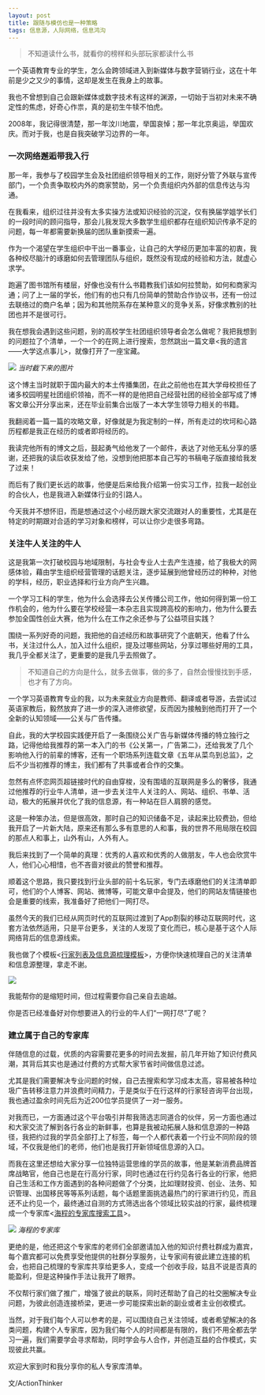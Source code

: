 ```yaml
---
layout: post
title: 跟随与模仿也是一种策略 
tags: 信息源，人际网络，信息鸿沟
---
```


> 不知道读什么书，就看你的榜样和头部玩家都读什么书

一个英语教育专业的学生，怎么会跨领域进入到新媒体与数字营销行业，这在十年前是少之又少的事情，这却是发生在我身上的故事。

我也不曾想到自己会跟新媒体或数字技术有这样的渊源，一切始于当初对未来不确定性的焦虑，好奇心作祟，真的是初生牛犊不怕虎。

2008年，我记得很清楚，那一年汶川地震，举国哀悼；那一年北京奥运，举国欢庆。而对于我，也是自我突破学习边界的一年。

### 一次网络邂逅带我入行
那一年，我参与了校园学生会及社团组织领导相关的工作，刚好分管了外联与宣传部门，一个负责争取校内外的商家赞助，另一个负责组织内外部的信息传达与沟通。

在我看来，组织过往并没有太多实操方法或知识经验的沉淀，仅有换届学姐学长们的一段时间的顾问指导，那会儿我发现大多数学生组织都存在组织知识传承不足的问题，每一年都需要新换届的团队重新摸索一遍。

作为一个渴望在学生组织中干出一番事业，让自己的大学经历更加丰富的初衷，我各种绞尽脑汁的琢磨如何去管理团队与组织，既然没有现成的经验和方法，就虚心求学。

跑遍了图书馆所有楼层，好像也没有什么书籍教我们该如何拉赞助，如何和商家沟通；问了上一届的学长，他们有的也只有几份简单的赞助合作协议书，还有一份过去联络过的商户名单；因为和其他院系存在某种意义的竞争关系，好像求教别的社团也并不是很可行。

我在想我会遇到这些问题，别的高校学生社团组织领导者会怎么做呢？我把我想到的问题拉了个清单，一个一个的在网上进行搜索，忽然跳出一篇文章<我的遗言——大学这点事儿>，就像打开了一座宝藏。

![](https://tva1.sinaimg.cn/large/e6c9d24egy1h1yeog1qk6j216o0koaen.jpg)
*当时截下来的图片*

这个博主当时就职于国内最大的本土传播集团，在此之前他也在其大学母校担任了诸多校园明星社团组织领袖，而不一样的是他把自己经营社团的经验全部写成了博客文章公开分享出来，还在毕业前集合出版了一本大学生领导力相关的书籍。

我翻阅着一篇一篇的攻略文章，好像就是为我定制的一样，所有走过的坎坷和心路历程都是我正在经历的或者即将经历的。

我读完他所有的博文之后，鼓起勇气给他发了一个邮件，表达了对他无私分享的感谢，还把我的读后收获发给了他，没想到他把那本自己写的书稿电子版直接给我发了过来！

而后有了我们更长远的故事，他便是后来给我介绍第一份实习工作，拉我一起创业的合伙人，也是我进入新媒体行业的引路人。

今天我并不想怀旧，而是想通过这个小经历跟大家交流跟对人的重要性，尤其是在特定的时期跟对合适的学习对象和榜样，可以让你少走很多弯路。

### 关注牛人关注的牛人

这是我第一次打破校园与地域限制，与社会专业人士去产生连接，给了我极大的网感体验，藉由学生组织经营管理的话题关注，逐步延展到他曾经历过的种种，对他的学科，经历，职业选择和行业方向产生兴趣。

一个学习工科的学生，他为什么会选择去公关传播公司工作，他如何得到第一份工作机会的，他为什么要在学校经营一本杂志且实现跨高校的影响力，他为什么要去参加全国性创业大赛，他为什么在工作之余还参与了公益项目实践？

围绕一系列好奇的问题，我把他的自述经历和故事研究了个底朝天，他看了什么书，关注过什么人，加入过什么组织，提及过哪些网站，分享过哪些好用的工具，我几乎全都关注了，更重要的是我几乎去照做了。

>不知道自己的方向是什么，就多去做事，做的多了，自然会慢慢找到手感，也才有了方向。

一个学习英语教育专业的我，以为未来就业方向是教师、翻译或者导游，去尝试过英语家教后，毅然放弃了进一步的深入进修欲望，反而因为接触到他而打开了一个全新的认知领域——公关与广告传播。

自此，我的大学校园实践便开启了一条围绕公关广告与新媒体传播的特立独行之路，记得他给我推荐的第一本入门的书《公关第一，广告第二》，还给我发了几个影响他入行的前辈的博客，还有一个职场系列连载文章《五年从菜鸟到总监》，之后不少当初推荐的博主，我们都有了共事或者合作的交集。

忽然有点怀恋网页超链接时代的自由穿梭，没有围墙的互联网是多么的奢侈，我通过他推荐的行业牛人清单，进一步去关注牛人关注的人、网站、组织、书单、活动，极大的拓展并优化了我的信息源，有一种站在巨人肩膀的感觉。

这是一种笨办法，但是很高效，那时自己的知识储备不足，读起来比较费劲，但给我开启了一片新大陆，原来还有那么多有意思的人和事，我的世界不用局限在校园的那点人和事上，山外有山，人外有人。

我后来找到了一个简单的真理：优秀的人喜欢和优秀的人做朋友，牛人也会欣赏牛人，他们心心相惜，也不吝啬对彼此的赞誉和推荐。

顺着这个思路，我只要找到行业头部的前十名玩家，专门去琢磨他们的关注清单即可，他们的个人博客、网站、微博等，可能文章中会提及，他们的网站友情链接也会是重要的线索，我准备好了把他们一网打尽。

虽然今天的我们已经从网页时代的互联网过渡到了App割裂的移动互联网时代，这套方法依然适用，只是平台更多，关注的人发现了变化而已，核心是基于这个人际网络背后的信息源线索。

我也做了个模板<[行家列表及信息源梳理模板](https://shimo.im/sheets/KrkEVQrE1yC0p4AJ/MODOC/)>，方便你快速梳理自己的关注清单和信息源整理，拿走不谢。

![](https://tva1.sinaimg.cn/large/e6c9d24egy1h1z0drgte6j221k0eedjw.jpg)

我能帮你的是缩短时间，但过程需要你自己亲自去逾越。

你是否已经准备好对你想要进入的行业的牛人们“一网打尽”了呢？


### 建立属于自己的专家库

伴随信息的过载，优质的内容需要花更多的时间去发掘，前几年开始了知识付费风潮，其背后其实也是通过付费的方式帮大家节省时间做信息过滤。

尤其是我们需要解决专业问题的时候，自己去搜索和学习成本太高，容易被各种垃圾广告转移注意力并浪费时间精力，于是类似于在行这样的行家轻咨询平台出现，我也通过盈余时间先后为近200位学员提供了一对一服务。

对我而已，一方面通过这个平台吸引并帮我筛选志同道合的伙伴，另一方面也通过和大家交流了解到各行各业的新鲜事，也算是我被动拓展人脉和信息源的一种路径，我把约过我的学员全部打上了标签，每一个人都代表着一个行业不同阶段的领域，不仅我是他们的老师，他们也是我打开新领域信息源的入口。

而我在这里还想给大家分享一位独特运营思维的学员的故事，他是某新消费品牌首席战略官，他自己也是在行高分行家，同时也通过在行约见各行各业的行家，他把自己生活和工作方面遇到的各种问题做了个分类，比如理财投资、创业、法务、知识管理、出国移民等等系列话题，每个话题里面挑选最热门的行家进行约见，而且还不止约见一个，最终通过自测的方式筛选出各个领域比较实战的行家，最终梳理成一个专家库<[海程的专家库搜索工具](https://shimo.im/docs/ERRXLQnwxXQAsqwj/read)>。

![](https://tva1.sinaimg.cn/large/e6c9d24egy1h1z07bvgwlj21bp0u079s.jpg)
*海程的专家库*

更绝的是，他还把这个专家库的老师们全部邀请加入他的知识付费社群成为嘉宾，每个嘉宾都可以免费享受他提供的社群分享服务，让专家间有彼此建立连接的机会，也把自己梳理的专家库共享给更多人，变成一个创收手段，姑且不说是否真的能盈利，但是这种操作手法让我开了眼界。

不仅帮行家们做了推广，增强了彼此的联系，同时还帮助了自己的社交圈解决专业问题，为彼此创造连接桥梁，更进一步可能探索出新的副业或者主业创收模式。

当然，对于我们每个人可以参考的是，可以围绕自己关注领域，或者希望解决的各类问题，构建个人专家库，因为我们每个人的时间都是有限的，我们不用全都去学习一遍，我们需要学会寻求帮助，同时学会与人合作，并创造互益的合作模式，实现彼此共赢。

欢迎大家到时和我分享你的私人专家库清单。

文/ActionThinker

